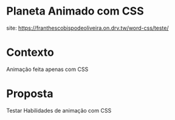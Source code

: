 # Planeta Animado com CSS
site: https://franthescobispodeoliveira.on.drv.tw/word-css/teste/

# Contexto
Animação feita apenas com CSS

# Proposta
Testar Habilidades de animação com CSS
